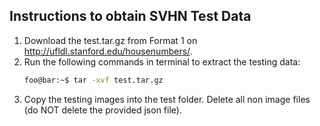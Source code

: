 ## Instructions to obtain SVHN Test Data

1. Download the test.tar.gz from Format 1 on http://ufldl.stanford.edu/housenumbers/.
2. Run the following commands in terminal to extract the testing data:
    ```bash
    foo@bar:~$ tar -xvf test.tar.gz
    ```
3. Copy the testing images into the test folder. Delete all non image files (do NOT delete the provided json file).
